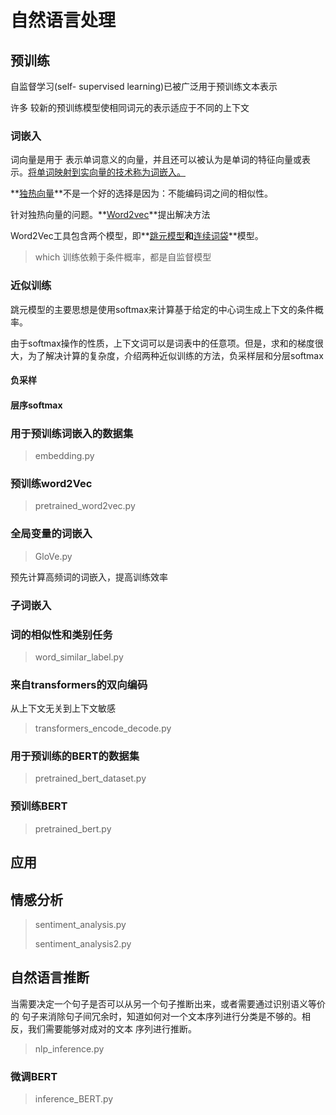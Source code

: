 # 自然语言处理

## 预训练

自监督学习(self- supervised learning)已被广泛用于预训练文本表示



许多 较新的预训练模型使相同词元的表示适应于不同的上下文



### 词嵌入

词向量是用于 表示单词意义的向量，并且还可以被认为是单词的特征向量或表示。<u>将单词映射到实向量的技术称为词嵌入。</u>



**<u>独热向量</u>**不是一个好的选择是因为：不能编码词之间的相似性。

针对独热向量的问题。**<u>Word2vec</u>**提出解决方法



Word2Vec工具包含两个模型，即**<u>跳元模型</u>**和**<u>连续词袋</u>**模型。

> which 训练依赖于条件概率，都是自监督模型





### 近似训练

跳元模型的主要思想是使用softmax来计算基于给定的中心词生成上下文的条件概率。

由于softmax操作的性质，上下文词可以是词表中的任意项。但是，求和的梯度很大，为了解决计算的复杂度，介绍两种近似训练的方法，负采样层和分层softmax



#### 负采样





#### 层序softmax



### 用于预训练词嵌入的数据集

> embedding.py





### 预训练word2Vec

> pretrained_word2vec.py



### 全局变量的词嵌入

> GloVe.py

预先计算高频词的词嵌入，提高训练效率



### 子词嵌入



### 词的相似性和类别任务

> word_similar_label.py

### 来自transformers的双向编码

从上下文无关到上下文敏感

> transformers_encode_decode.py



### 用于预训练的BERT的数据集

> pretrained_bert_dataset.py

### 预训练BERT

> pretrained_bert.py





## 应用



## 情感分析

> sentiment_analysis.py
>
> sentiment_analysis2.py



## 自然语言推断

当需要决定一个句子是否可以从另一个句子推断出来，或者需要通过识别语义等价的 句子来消除句子间冗余时，知道如何对一个文本序列进行分类是不够的。相反，我们需要能够对成对的文本 序列进行推断。

> nlp_inference.py



### 微调BERT

> inference_BERT.py	
